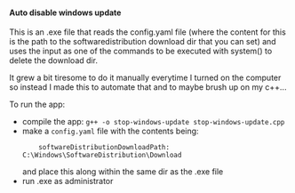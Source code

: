 #### Auto disable windows update

This is an .exe file that reads the config.yaml file (where the content for this is the path to the softwaredistribution download dir that you can set) and uses the input as one of the commands to be executed with system() to delete the download dir.

It grew a bit tiresome to do it manually everytime I turned on the computer so instead I made this to automate that and to maybe brush up on my c++...

To run the app:

- compile the app: `g++ -o stop-windows-update stop-windows-update.cpp`
- make a `config.yaml` file with the contents being:
    ```
        softwareDistributionDownloadPath: C:\Windows\SoftwareDistribution\Download
    ```
    and place this along within the same dir as the .exe file
- run .exe as administrator
